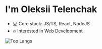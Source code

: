 <h1>I'm Oleksii Telenchak</h1>

- 💻 Core stack: JS/TS, React, NodeJS
- 🔥 Interested in Web Development

![Top Langs](https://github-readme-stats.vercel.app/api/top-langs/?username=eloleksii&layout=compact)
